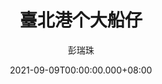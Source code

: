 ---
issue: 445
title: 臺北港个大船仔
author: 彭瑞珠
language: 四縣
date: 2021-09-09T00:00:00.000+08:00
topic: 生活
difficulty: 2
wikidata: Q131449252
wikidata_link: https://www.wikidata.org/wiki/Q131449252
author_wikidata_link: https://www.wikidata.org/wiki/Q98096341
author_wikidata: Q98096341
---